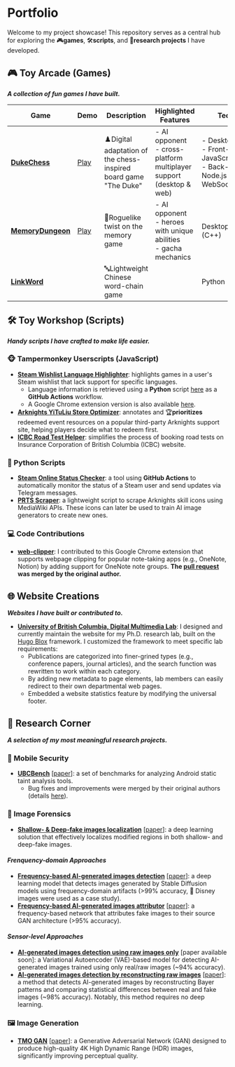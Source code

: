# Portfolio
Welcome to my project showcase! This repository serves as a central hub for exploring the 🎮**games**, 🛠️**scripts**, and 🔬**research projects** I have developed.

## 🎮 Toy Arcade (Games)

***A collection of fun games I have built.***

| Game | Demo | Description | Highlighted Features | Tech Stack |
| - | - | - | - | - |
| [**DukeChess**](https://github.com/zjbthomas/DukeChess) | [Play](https://dexaint.itch.io/dukechess)    | ♟️Digital adaptation of the chess-inspired board game "The Duke" | - AI opponent<br>- cross-platform multiplayer support (desktop & web) | - Desktop: Godot <br>- Front-end: React & JavaScript<br>- Back-end: Java, Node.js & WebSocket/socket.io |
| [**MemoryDungeon**](https://github.com/zjbthomas/MemoryDungeon) | [Play](http://memorydungeon.junbinzhang.com) | 👾Roguelike twist on the memory game  | - AI opponent<br>- heroes with unique abilities<br>- gacha mechanics | Desktop: Godot & Qt (C++)                                              |
| [**LinkWord**](https://github.com/zjbthomas/LinkWord) |  | 🔤Lightweight Chinese word-chain game |  | Python |

## 🛠️ Toy Workshop (Scripts)

***Handy scripts I have crafted to make life easier.***

### 🐵 Tampermonkey Userscripts (JavaScript) 
- [**Steam Wishlist Language Highlighter**](https://github.com/zjbthomas/Tampermonkey/tree/main/SteamLanguage): highlights games in a user's Steam wishlist that lack support for specific languages.
    - Language information is retrieved using a **Python** script [here](https://github.com/zjbthomas/SteamOnlineChecker/blob/main/steam_language.py) as a **GitHub Actions** workflow. 
    - A Google Chrome extension version is also available [here](https://github.com/zjbthomas/LanguageInfo).
- [**Arknights YiTuLiu Store Optimizer**](https://github.com/zjbthomas/Tampermonkey/blob/main/Arknights): annotates and 🏆**prioritizes** redeemed event resources on a popular third-party Arknights support site, helping players decide what to redeem first.
- [**ICBC Road Test Helper**](https://github.com/zjbthomas/Tampermonkey/tree/main/ICBC): simplifies the process of booking road tests on Insurance Corporation of British Columbia (ICBC) website.

### 🐍 Python Scripts 
- [**Steam Online Status Checker**](https://github.com/zjbthomas/SteamOnlineChecker): a tool using **GitHub Actions** to automatically monitor the status of a Steam user and send updates via Telegram messages.
- [**PRTS Scraper**](https://github.com/zjbthomas/PRTS-Scraper): a lightweight script to scrape Arknights skill icons using MediaWiki APIs. These icons can later be used to train AI image generators to create new ones.

### 💻 Code Contributions
- [**web-clipper**](https://github.com/zjbthomas/web-clipper): I contributed to this Google Chrome extension that supports webpage clipping for popular note-taking apps (e.g., OneNote, Notion) by adding support for OneNote note groups. **The [pull request](https://github.com/webclipper/web-clipper/pull/950) was merged by the original author.**

## 🌐 Website Creations

***Websites I have built or contributed to.***

- [**University of British Columbia, Digital Multimedia Lab**](https://dml.ece.ubc.ca/): I designed and currently maintain the website for my Ph.D. research lab, built on the [Hugo Blox](https://hugoblox.com/) framework. I customized the framework to meet specific lab requirements:
    - Publications are categorized into finer-grined types (e.g., conference papers, journal articles), and the search function was rewritten to work within each category.
    - By adding new metadata to page elements, lab members can easily redirect to their own departmental web pages.
    - Embedded a website statistics feature by modifying the universal footer.

## 🔬 Research Corner

***A selection of my most meaningful research projects.***

### 📱 Mobile Security
- [**UBCBench**](https://github.com/LinaQiu/UBCBench) [[paper](https://www.computer.org/csdl/journal/ts/2022/10/09529015/1wB2FS12ld6)]: a set of benchmarks for analyzing Android static taint analysis tools.
    - Bug fixes and improvements were merged by their original authors (details [here](https://resess.github.io/artifacts/StaticTaint/ubcbench/#fixed-bugs)).

### 🤖 Image Forensics
- [**Shallow- & Deep-fake images localization**](https://github.com/zjbthomas/ShallowDeepFakesLocalization) [[paper](https://ieeexplore.ieee.org/document/10074246)]: a deep learning solution that effectively localizes modified regions in both shallow- and deep-fake images.

#### *Frenquency-domain Approaches*
- [**Frequency-based AI-generated images detection**](https://github.com/zjbthomas/FreqAIDetector) [[paper](https://ieeexplore.ieee.org/abstract/document/10221905)]: a deep learning model that detects images generated by Stable Diffusion models using frequency-domain artifacts (>99% accuracy, 🏰 Disney images were used as a case study).
- [**Frequency-based AI-generated images attributor**](https://github.com/zjbthomas/FreqGANAttribution) [[paper](https://ieeexplore.ieee.org/abstract/document/10855423)]: a frequency-based network that attributes fake images to their source GAN architecture (>95% accuracy).

#### *Sensor-level Approaches*

- [**AI-generated images detection using raw images only**](https://github.com/zjbthomas/BayerRealOnlyDetector) [paper available soon]: a Variational Autoencoder (VAE)-based model for detecting AI-generated images trained using only real/raw images (~94% accuracy).
- [**AI-generated images detection by reconstructing raw images**](https://github.com/zjbthomas/BayerRecDetetor) [[paper](https://link.springer.com/chapter/10.1007/978-3-031-94962-3_2)]: a method that detects AI-generated images by reconstructing Bayer patterns and comparing statistical differences between real and fake images (~98% accuracy). Notably, this method requires no deep learning.

### 🖼️ Image Generation
- [**TMO GAN**](https://github.com/zjbthomas/TMO-GAN) [[paper](https://ieeexplore.ieee.org/abstract/document/10074176)]: a Generative Adversarial Network (GAN) designed to produce high-quality 4K High Dynamic Range (HDR) images, significantly improving perceptual quality.
